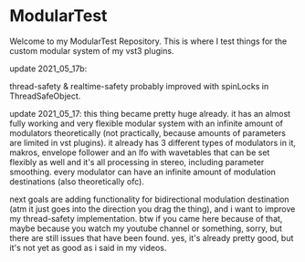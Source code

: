 # ModularTest

Welcome to my ModularTest Repository. This is where I test things for the custom modular system of my vst3 plugins.

update 2021_05_17b:

thread-safety & realtime-safety probably improved with spinLocks in ThreadSafeObject.

update 2021_05_17:
this thing became pretty huge already. it has an almost fully working and very flexible modular system with an infinite amount of modulators theoretically (not practically, because amounts of parameters are limited in vst plugins). it already has 3 different types of modulators in it, makros, envelope follower and an lfo with wavetables that can be set flexibly as well and it's all processing in stereo, including parameter smoothing. every modulator can have an infinite amount of modulation destinations (also theoretically ofc).

next goals are adding functionality for bidirectional modulation destination (atm it just goes into the direction you drag the thing), and i want to improve my thread-safety implementation. btw if you came here because of that, maybe because you watch my youtube channel or something, sorry, but there are still issues that have been found. yes, it's already pretty good, but it's not yet as good as i said in my videos.
